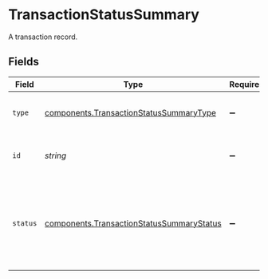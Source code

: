 # TransactionStatusSummary

A transaction record.


## Fields

| Field                                                                                                   | Type                                                                                                    | Required                                                                                                | Description                                                                                             | Example                                                                                                 |
| ------------------------------------------------------------------------------------------------------- | ------------------------------------------------------------------------------------------------------- | ------------------------------------------------------------------------------------------------------- | ------------------------------------------------------------------------------------------------------- | ------------------------------------------------------------------------------------------------------- |
| `type`                                                                                                  | [components.TransactionStatusSummaryType](../../models/components/transactionstatussummarytype.md)      | :heavy_minus_sign:                                                                                      | The type of this resource. Is always `transaction`.                                                     | transaction                                                                                             |
| `id`                                                                                                    | *string*                                                                                                | :heavy_minus_sign:                                                                                      | The unique identifier for this transaction.                                                             | fe26475d-ec3e-4884-9553-f7356683f7f9                                                                    |
| `status`                                                                                                | [components.TransactionStatusSummaryStatus](../../models/components/transactionstatussummarystatus.md)  | :heavy_minus_sign:                                                                                      | The status of the transaction. The status may change over time as<br/>asynchronous processing events occur. | processing                                                                                              |